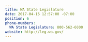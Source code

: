 ```yaml
---
title: WA State Legislature
date: 2017-04-15 12:57:00 -07:00
position: 6
phone-numbers:
  WA State Legislature: 800-562-6000
website: http://leg.wa.gov/
---
```


